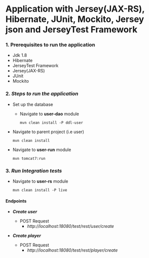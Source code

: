 # Application with Jersey(JAX-RS), Hibernate, JUnit, Mockito, Jersey json and JerseyTest Framework

### 1. Prerequisites to run the application
  * Jdk 1.8
  * Hibernate
  * JerseyTest Framework
  * Jersey(JAX-RS)
  * JUnit
  * Mockito
  
 ### 2. _Steps to run the application_
   - Set up the database
     - Navigate to **user-dao** module
       ```
       mvn clean install -P ddl-user
       ```
      
  - Navigate to parent project (i.e user)
     ```
     mvn clean install
     ```
  - Navigate to **user-run** module
    ```
    mvn tomcat7:run
    ``` 
      
### 3. _Run Integration tests_ ###   
   - Navigate to **user-rs** module
   
     ```
     mvn clean install -P live
     ```
     
#### Endpoints
   - **_Create user_**
     - POST Request
        - _http://localhost:18080/test/rest/user/create_
      
   - **_Create player_**
     - POST Request
       - _http://localhost:18080/test/rest/player/create_
   
  
